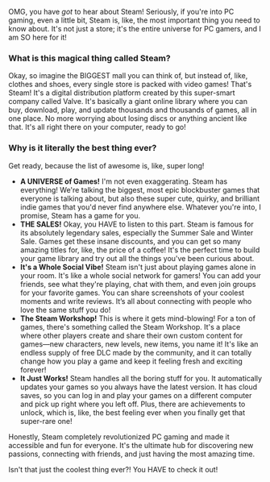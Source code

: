 OMG, you have *got* to hear about Steam! Seriously, if you're into PC gaming, even a little bit, Steam is, like, the most important thing you need to know about. It's not just a store; it's the entire universe for PC gamers, and I am SO here for it!

### What is this magical thing called Steam?

Okay, so imagine the BIGGEST mall you can think of, but instead of, like, clothes and shoes, every single store is packed with video games! That's Steam! It's a digital distribution platform created by this super-smart company called Valve. It's basically a giant online library where you can buy, download, play, and update thousands and thousands of games, all in one place. No more worrying about losing discs or anything ancient like that. It's all right there on your computer, ready to go!

### Why is it literally the best thing ever?

Get ready, because the list of awesome is, like, super long!

* **A UNIVERSE of Games!** I'm not even exaggerating. Steam has everything! We're talking the biggest, most epic blockbuster games that everyone is talking about, but also these super cute, quirky, and brilliant indie games that you'd never find anywhere else. Whatever you're into, I promise, Steam has a game for you.
* **THE SALES!** Okay, you HAVE to listen to this part. Steam is famous for its absolutely legendary sales, especially the Summer Sale and Winter Sale. Games get these insane discounts, and you can get so many amazing titles for, like, the price of a coffee! It's the perfect time to build your game library and try out all the things you've been curious about.
* **It's a Whole Social Vibe!** Steam isn't just about playing games alone in your room. It's like a whole social network for gamers! You can add your friends, see what they're playing, chat with them, and even join groups for your favorite games. You can share screenshots of your coolest moments and write reviews. It’s all about connecting with people who love the same stuff you do!
* **The Steam Workshop!** This is where it gets mind-blowing! For a ton of games, there's something called the Steam Workshop. It's a place where other players create and share their own custom content for games—new characters, new levels, new items, you name it! It's like an endless supply of free DLC made by the community, and it can totally change how you play a game and keep it feeling fresh and exciting forever!
* **It Just Works!** Steam handles all the boring stuff for you. It automatically updates your games so you always have the latest version. It has cloud saves, so you can log in and play your games on a different computer and pick up right where you left off. Plus, there are achievements to unlock, which is, like, the best feeling ever when you finally get that super-rare one!

Honestly, Steam completely revolutionized PC gaming and made it accessible and fun for everyone. It's the ultimate hub for discovering new passions, connecting with friends, and just having the most amazing time.

Isn't that just the coolest thing ever?! You HAVE to check it out!